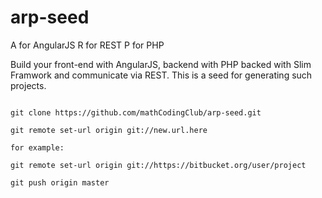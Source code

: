 arp-seed
==================

A for AngularJS
R for REST
P for PHP

Build your front-end with AngularJS, backend with PHP backed with Slim Framwork and communicate via REST. This is a seed for generating such projects.

```

git clone https://github.com/mathCodingClub/arp-seed.git

git remote set-url origin git://new.url.here

for example:

git remote set-url origin git://https://bitbucket.org/user/project

git push origin master

```

